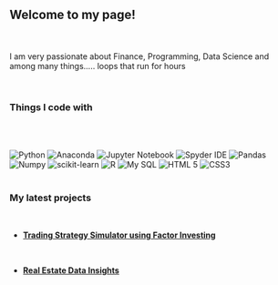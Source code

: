 <h2><p>Welcome to my page!</h2> </br> 
<p>I am very passionate about Finance, Programming, Data Science and among many things..... loops that run for hours </p>
</br> 
<h3>Things I code with</h3>
</br> 
</br> 
<p>
   
   <img alt="Python" src="https://img.shields.io/badge/python-3670A0?style=for-the-badge&logo=python&logoColor=ffdd54" />
   <img alt="Anaconda" src="https://img.shields.io/badge/Anaconda-%2344A833.svg?style=for-the-badge&logo=anaconda&logoColor=white" />
   <img alt="Jupyter Notebook" src="https://img.shields.io/badge/jupyter-%23FA0F00.svg?style=for-the-badge&logo=jupyter&logoColor=white" />
   <img alt="Spyder IDE" src="https://img.shields.io/static/v1?style=for-the-badge&message=Spyder+IDE&color=FF0000&logo=Spyder+IDE&logoColor=FFFFFF&label=" />
   <img alt="Pandas" src="https://img.shields.io/badge/pandas-%23150458.svg?style=for-the-badge&logo=pandas&logoColor=white" />
   <img alt="Numpy" src="https://img.shields.io/badge/numpy-%23013243.svg?style=for-the-badge&logo=numpy&logoColor=white" />
   <img alt="scikit-learn" src="https://img.shields.io/badge/scikit--learn-%23F7931E.svg?style=for-the-badge&logo=scikit-learn&logoColor=white" />
   <img alt="R" src="https://img.shields.io/badge/r-%23276DC3.svg?style=for-the-badge&logo=r&logoColor=white" />
   <img alt="My SQL" src="https://img.shields.io/static/v1?style=for-the-badge&message=MySQL&color=4479A1&logo=MySQL&logoColor=FFFFFF&label=" />
   <img alt="HTML 5" src="https://img.shields.io/badge/html5-%23E34F26.svg?style=for-the-badge&logo=html5&logoColor=white" />
   <img alt="CSS3" src="https://img.shields.io/badge/css3-%231572B6.svg?style=for-the-badge&logo=css3&logoColor=white" />
  </br> 
  </br> 
   <h3>My latest projects</h3>
   </br> 
  
<ul>
  <li><a href="https://github.com/RodrigoMedinaF/Trading-Strategy-Engine-and-Simulator/blob/main/Factor%20Trading%20Strategy%20Simulator%20-%20E33.ipynb"><b> Trading Strategy Simulator using Factor Investing</b></li>
    </ul>  
      </br> 

  <ul>  
  <li><a href="https://github.com/RodrigoMedinaF/Trading-with-Real-Estate-Data/blob/main/REAL%20ESTATE%20DATA%20ANALYSIS%20-%20E4%20OCT%2022.ipynb"><b> Real Estate Data Insights</b></li>
 </ul>
